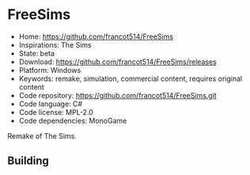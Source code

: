 # FreeSims

- Home: https://github.com/francot514/FreeSims
- Inspirations: The Sims
- State: beta
- Download: https://github.com/francot514/FreeSims/releases
- Platform: Windows
- Keywords: remake, simulation, commercial content, requires original content
- Code repository: https://github.com/francot514/FreeSims.git
- Code language: C#
- Code license: MPL-2.0
- Code dependencies: MonoGame

Remake of The Sims.

## Building
